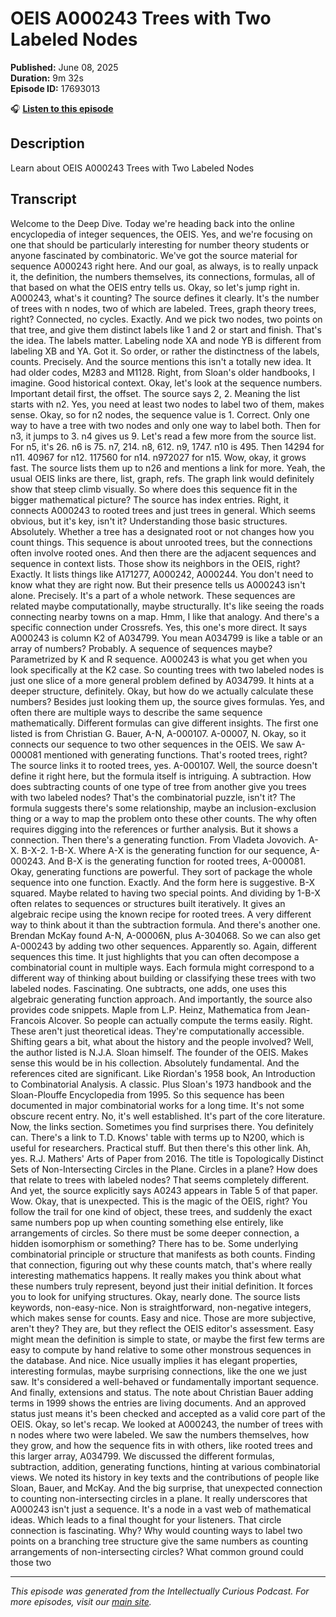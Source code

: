 # OEIS A000243 Trees with Two Labeled Nodes 

**Published:** June 08, 2025  
**Duration:** 9m 32s  
**Episode ID:** 17693013

🎧 **[Listen to this episode](https://intellectuallycurious.buzzsprout.com/2529712/episodes/17693013-oeis-a000243-trees-with-two-labeled-nodes-)**

## Description

Learn about OEIS A000243 Trees with Two Labeled Nodes 

## Transcript

Welcome to the Deep Dive. Today we're heading back into the online encyclopedia of integer sequences, the OEIS. Yes, and we're focusing on one that should be particularly interesting for number theory students or anyone fascinated by combinatoric. We've got the source material for sequence A000243 right here. And our goal, as always, is to really unpack it, the definition, the numbers themselves, its connections, formulas, all of that based on what the OEIS entry tells us. Okay, so let's jump right in. A000243, what's it counting? The source defines it clearly. It's the number of trees with n nodes, two of which are labeled. Trees, graph theory trees, right? Connected, no cycles. Exactly. And we pick two nodes, two points on that tree, and give them distinct labels like 1 and 2 or start and finish. That's the idea. The labels matter. Labeling node XA and node YB is different from labeling XB and YA. Got it. So order, or rather the distinctness of the labels, counts. Precisely. And the source mentions this isn't a totally new idea. It had older codes, M283 and M1128. Right, from Sloan's older handbooks, I imagine. Good historical context. Okay, let's look at the sequence numbers. Important detail first, the offset. The source says 2, 2. Meaning the list starts with n2. Yes, you need at least two nodes to label two of them, makes sense. Okay, so for n2 nodes, the sequence value is 1. Correct. Only one way to have a tree with two nodes and only one way to label both. Then for n3, it jumps to 3. n4 gives us 9. Let's read a few more from the source list. For n5, it's 26. n6 is 75. n7, 214. n8, 612. n9, 1747. n10 is 495. Then 14294 for n11. 40967 for n12. 117560 for n14. n972027 for n15. Wow, okay, it grows fast. The source lists them up to n26 and mentions a link for more. Yeah, the usual OEIS links are there, list, graph, refs. The graph link would definitely show that steep climb visually. So where does this sequence fit in the bigger mathematical picture? The source has index entries. Right, it connects A000243 to rooted trees and just trees in general. Which seems obvious, but it's key, isn't it? Understanding those basic structures. Absolutely. Whether a tree has a designated root or not changes how you count things. This sequence is about unrooted trees, but the connections often involve rooted ones. And then there are the adjacent sequences and sequence in context lists. Those show its neighbors in the OEIS, right? Exactly. It lists things like A171277, A000242, A000244. You don't need to know what they are right now. But their presence tells us A000243 isn't alone. Precisely. It's a part of a whole network. These sequences are related maybe computationally, maybe structurally. It's like seeing the roads connecting nearby towns on a map. Hmm, I like that analogy. And there's a specific connection under Crossrefs. Yes, this one's more direct. It says A000243 is column K2 of A034799. You mean A034799 is like a table or an array of numbers? Probably. A sequence of sequences maybe? Parametrized by K and R sequence. A000243 is what you get when you look specifically at the K2 case. So counting trees with two labeled nodes is just one slice of a more general problem defined by A034799. It hints at a deeper structure, definitely. Okay, but how do we actually calculate these numbers? Besides just looking them up, the source gives formulas. Yes, and often there are multiple ways to describe the same sequence mathematically. Different formulas can give different insights. The first one listed is from Christian G. Bauer, A-N, A-000107. A-00007, N. Okay, so it connects our sequence to two other sequences in the OEIS. We saw A-000081 mentioned with generating functions. That's rooted trees, right? The source links it to rooted trees, yes. A-000107. Well, the source doesn't define it right here, but the formula itself is intriguing. A subtraction. How does subtracting counts of one type of tree from another give you trees with two labeled nodes? That's the combinatorial puzzle, isn't it? The formula suggests there's some relationship, maybe an inclusion-exclusion thing or a way to map the problem onto these other counts. The why often requires digging into the references or further analysis. But it shows a connection. Then there's a generating function. From Vladeta Jovovich. A-X. B-X-2. 1-B-X. Where A-X is the generating function for our sequence, A-000243. And B-X is the generating function for rooted trees, A-000081. Okay, generating functions are powerful. They sort of package the whole sequence into one function. Exactly. And the form here is suggestive. B-X squared. Maybe related to having two special points. And dividing by 1-B-X often relates to sequences or structures built iteratively. It gives an algebraic recipe using the known recipe for rooted trees. A very different way to think about it than the subtraction formula. And there's another one. Brendan McKay found A-N, A-00006N, plus A-304068. So we can also get A-000243 by adding two other sequences. Apparently so. Again, different sequences this time. It just highlights that you can often decompose a combinatorial count in multiple ways. Each formula might correspond to a different way of thinking about building or classifying these trees with two labeled nodes. Fascinating. One subtracts, one adds, one uses this algebraic generating function approach. And importantly, the source also provides code snippets. Maple from L.P. Heinz, Mathematica from Jean-Francois Alcover. So people can actually compute the terms easily. Right. These aren't just theoretical ideas. They're computationally accessible. Shifting gears a bit, what about the history and the people involved? Well, the author listed is N.J.A. Sloan himself. The founder of the OEIS. Makes sense this would be in his collection. Absolutely fundamental. And the references cited are significant. Like Riordan's 1958 book, An Introduction to Combinatorial Analysis. A classic. Plus Sloan's 1973 handbook and the Sloan-Plouffe Encyclopedia from 1995. So this sequence has been documented in major combinatorial works for a long time. It's not some obscure recent entry. No, it's well established. It's part of the core literature. Now, the links section. Sometimes you find surprises there. You definitely can. There's a link to T.D. Knows' table with terms up to N200, which is useful for researchers. Practical stuff. But then there's this other link. Ah, yes. R.J. Mathers' Arts of Paper from 2016. The title is Topologically Distinct Sets of Non-Intersecting Circles in the Plane. Circles in a plane? How does that relate to trees with labeled nodes? That seems completely different. And yet, the source explicitly says A0243 appears in Table 5 of that paper. Wow. Okay, that is unexpected. This is the magic of the OEIS, right? You follow the trail for one kind of object, these trees, and suddenly the exact same numbers pop up when counting something else entirely, like arrangements of circles. So there must be some deeper connection, a hidden isomorphism or something? There has to be. Some underlying combinatorial principle or structure that manifests as both counts. Finding that connection, figuring out why these counts match, that's where really interesting mathematics happens. It really makes you think about what these numbers truly represent, beyond just their initial definition. It forces you to look for unifying structures. Okay, nearly done. The source lists keywords, non-easy-nice. Non is straightforward, non-negative integers, which makes sense for counts. Easy and nice. Those are more subjective, aren't they? They are, but they reflect the OEIS editor's assessment. Easy might mean the definition is simple to state, or maybe the first few terms are easy to compute by hand relative to some other monstrous sequences in the database. And nice. Nice usually implies it has elegant properties, interesting formulas, maybe surprising connections, like the one we just saw. It's considered a well-behaved or fundamentally important sequence. And finally, extensions and status. The note about Christian Bauer adding terms in 1999 shows the entries are living documents. And an approved status just means it's been checked and accepted as a valid core part of the OEIS. Okay, so let's recap. We looked at A000243, the number of trees with n nodes where two were labeled. We saw the numbers themselves, how they grow, and how the sequence fits in with others, like rooted trees and this larger array, A034799. We discussed the different formulas, subtraction, addition, generating functions, hinting at various combinatorial views. We noted its history in key texts and the contributions of people like Sloan, Bauer, and McKay. And the big surprise, that unexpected connection to counting non-intersecting circles in a plane. It really underscores that A000243 isn't just a sequence. It's a node in a vast web of mathematical ideas. Which leads to a final thought for your listeners. That circle connection is fascinating. Why? Why would counting ways to label two points on a branching tree structure give the same numbers as counting arrangements of non-intersecting circles? What common ground could those two

---
*This episode was generated from the Intellectually Curious Podcast. For more episodes, visit our [main site](https://intellectuallycurious.buzzsprout.com).*
